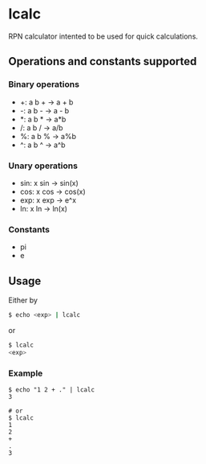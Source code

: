 # lcalc
RPN calculator intented to be used for quick calculations.

## Operations and constants supported
### Binary operations
- +: a b + -> a + b
- -: a b - -> a - b
- \*: a b \* -> a\*b
- /: a b / -> a/b
- %: a b % -> a%b
- ^: a b ^ -> a^b

### Unary operations
- sin: x sin -> sin(x)
- cos: x cos -> cos(x)
- exp: x exp -> e^x
- ln: x ln   -> ln(x)

### Constants
- pi
- e

## Usage
Either by
```sh
$ echo <exp> | lcalc
```
or
```sh
$ lcalc
<exp>
```

### Example
```
$ echo "1 2 + ." | lcalc
3

# or
$ lcalc
1
2
+
.
3
```
